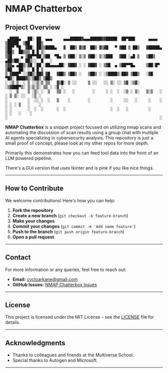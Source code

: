 
# NMAP Chatterbox

## Project Overview

```
 ▄████▄   ██░ ██  ▄▄▄     ▄▄▄█████▓▄▄▄█████▓▓█████  ██▀███      ▄▄▄▄    ▒█████  ▒██   ██▒   
▒██▀ ▀█  ▓██░ ██▒▒████▄   ▓  ██▒ ▓▒▓  ██▒ ▓▒▓█   ▀ ▓██ ▒ ██▒   ▓█████▄ ▒██▒  ██▒▒▒ █ █ ▒░   
▒▓█    ▄ ▒██▀▀██░▒██  ▀█▄ ▒ ▓██░ ▒░▒ ▓██░ ▒░▒███   ▓██ ░▄█ ▒   ▒██▒ ▄██▒██░  ██▒░░  █   ░   
▒▓▓▄ ▄██▒░▓█ ░██ ░██▄▄▄▄██░ ▓██▓ ░ ░ ▓██▓ ░ ▒▓█  ▄ ▒██▀▀█▄     ▒██░█▀  ▒██   ██░ ░ █ █ ▒    
▒ ▓███▀ ░░▓█▒░██▓ ▓█   ▓██▒ ▒██▒ ░   ▒██▒ ░ ░▒████▒░██▓ ▒██▒   ░▓█  ▀█▓░ ████▓▒░▒██▒ ▒██▒   
░ ░▒ ▒  ░ ▒ ░░▒░▒ ▒▒   ▓▒█░ ▒ ░░     ▒ ░░   ░░ ▒░ ░░ ▒▓ ░▒▓░   ░▒▓███▀▒░ ▒░▒░▒░ ▒▒ ░ ░▓ ░   
  ░  ▒    ▒ ░▒░ ░  ▒   ▒▒ ░   ░        ░     ░ ░  ░  ░▒ ░ ▒░   ▒░▒   ░   ░ ▒ ▒░ ░░   ░▒ ░   
░         ░  ░░ ░  ░   ▒    ░        ░         ░     ░░   ░     ░    ░ ░ ░ ░ ▒   ░    ░     
░ ░       ░  ░  ░      ░  ░                    ░  ░   ░         ░          ░ ░   ░    ░     
░                                                                    ░                      
```

**NMAP Chatterbox** is a snippet project focused on utilizing nmap scans and automating the discussion of scan results using a group chat with multiple AI agents specializing in cybersecurity analysis. This repository is just a small proof of concept, please look at my other repos for more depth.

Primarily this demonstrates how you can feed tool data into the front of an LLM powered pipeline.

There's a GUI version that uses tkinter and is pink if you like nice things.

---

## How to Contribute

We welcome contributions! Here's how you can help:

1. **Fork the repository**
2. **Create a new branch** (`git checkout -b feature-branch`)
3. **Make your changes**
4. **Commit your changes** (`git commit -m 'Add some feature'`)
5. **Push to the branch** (`git push origin feature-branch`)
6. **Open a pull request**

---

## Contact

For more information or any queries, feel free to reach out:

- **Email:** cycloarkane@gmail.com
- **GitHub Issues:** [NMAP Chatterbox Issues](https://github.com/cycloarcane/NMAPchatterbox/issues)

---

## License

This project is licensed under the MIT License - see the [LICENSE](LICENSE) file for details.

---

## Acknowledgments

- Thanks to colleagues and friends at the Multiverse School.
- Special thanks to Autogen and Microsoft.

---
